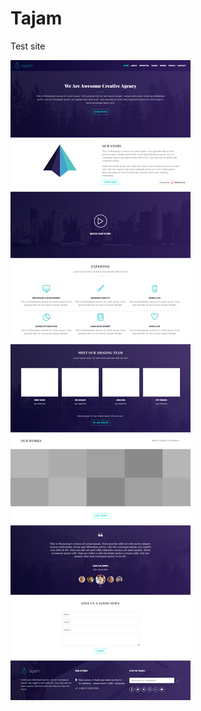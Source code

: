 # Tajam

Test site

![Иллюстрация к проекту](https://github.com/KaluKali/frontend-test-mid/blob/master/readme_resources/screen.png)
